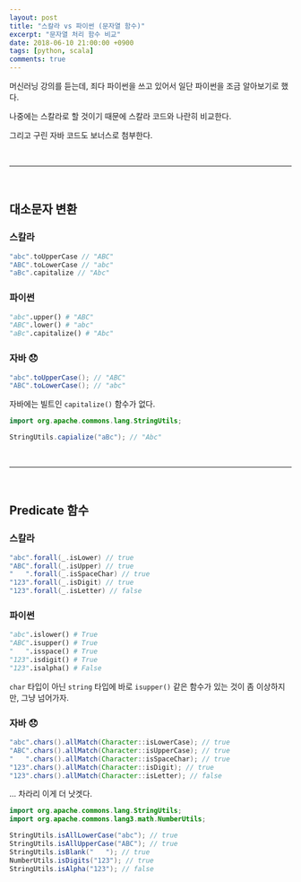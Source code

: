 ```yaml
---
layout: post
title: "스칼라 vs 파이썬 (문자열 함수)"
excerpt: "문자열 처리 함수 비교"
date: 2018-06-10 21:00:00 +0900
tags: [python, scala]
comments: true
---
```

머신러닝 강의를 듣는데, 죄다 파이썬을 쓰고 있어서 일단 파이썬을 조금 알아보기로 했다.

나중에는 스칼라로 할 것이기 때문에 스칼라 코드와 나란히 비교한다.

그리고 구린 자바 코드도 보너스로 첨부한다.

<br>

---

<br>

## 대소문자 변환

### 스칼라

```scala
"abc".toUpperCase // "ABC"
"ABC".toLowerCase // "abc"
"aBc".capitalize // "Abc"
```

### 파이썬

```python
"abc".upper() # "ABC"
"ABC".lower() # "abc"
"aBc".capitalize() # "Abc"
```

### 자바 :disappointed:

```java
"abc".toUpperCase(); // "ABC"
"ABC".toLowerCase(); // "abc"
```

자바에는 빌트인 `capitalize()` 함수가 없다.

```java
import org.apache.commons.lang.StringUtils;

StringUtils.capialize("aBc"); // "Abc"
```

<br>

---

<br>

## Predicate 함수

### 스칼라

```scala
"abc".forall(_.isLower) // true
"ABC".forall(_.isUpper) // true
"   ".forall(_.isSpaceChar) // true
"123".forall(_.isDigit) // true
"123".forall(_.isLetter) // false
```

### 파이썬

```python
"abc".islower() # True
"ABC".isupper() # True
"   ".isspace() # True
"123".isdigit() # True
"123".isalpha() # False
```

`char` 타입이 아닌 `string` 타입에 바로 `isupper()` 같은 함수가 있는 것이 좀 이상하지만, 그냥 넘어가자.

### 자바 :disappointed:

```java
"abc".chars().allMatch(Character::isLowerCase); // true
"ABC".chars().allMatch(Character::isUpperCase); // true
"   ".chars().allMatch(Character::isSpaceChar); // true
"123".chars().allMatch(Character::isDigit); // true
"123".chars().allMatch(Character::isLetter); // false
```

... 차라리 이게 더 낫겟다.

```java
import org.apache.commons.lang.StringUtils;
import org.apache.commons.lang3.math.NumberUtils;

StringUtils.isAllLowerCase("abc"); // true
StringUtils.isAllUpperCase("ABC"); // true
StringUtils.isBlank("   "); // true
NumberUtils.isDigits("123"); // true
StringUtils.isAlpha("123"); // false
```
